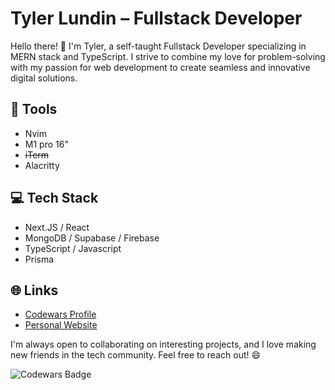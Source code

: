 # Tyler Lundin – Fullstack Developer

Hello there! 👋 I'm Tyler, a self-taught Fullstack Developer specializing in MERN stack and TypeScript. I strive to combine my love for problem-solving with my passion for web development to create seamless and innovative digital solutions. 

## 🔧 Tools
- Nvim
- M1 pro 16"
- ~~iTerm~~
- Alacritty

## 💻 Tech Stack
- Next.JS / React
- MongoDB / Supabase / Firebase
- TypeScript / Javascript
- Prisma

## 🌐 Links
- [Codewars Profile](https://www.codewars.com/users/ImprovingTyler)
- [Personal Website](https://www.tylerlundin.me)

I'm always open to collaborating on interesting projects, and I love making new friends in the tech community. Feel free to reach out! 😄

![Codewars Badge](https://www.codewars.com/users/ImprovingTyler/badges/small)
